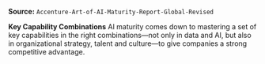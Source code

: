 **Source:** `Accenture-Art-of-AI-Maturity-Report-Global-Revised`

**Key Capability Combinations**
AI maturity comes down to mastering a set of key capabilities in the right combinations—not only in data and AI, but also in organizational strategy, talent and culture—to give companies a strong competitive advantage.
